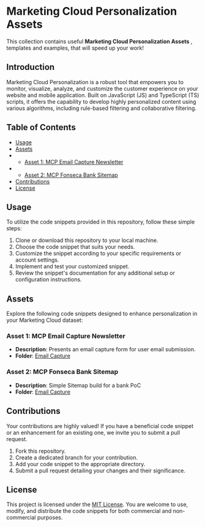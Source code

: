 # Marketing Cloud Personalization Assets

This collection contains useful **Marketing Cloud Personalization Assets** , templates and examples, that will speed up your work!

## Introduction

Marketing Cloud Personalization is a robust tool that empowers you to monitor, visualize, analyze, and customize the customer experience on your website and mobile application. Built on JavaScript (JS) and TypeScript (TS) scripts, it offers the capability to develop highly personalized content using various algorithms, including rule-based filtering and collaborative filtering.

## Table of Contents

- [Usage](#usage)
- [Assets](#assets)
- - [Asset 1: MCP Email Capture Newsletter](#asset-1-mcp-email-capture-newsletter)
- - [Asset 2: MCP Fonseca Bank Sitemap](#asset-2-mcp-fonseca-bank-sitemap)
- [Contributions](#contributions)
- [License](#license)

## Usage

To utilize the code snippets provided in this repository, follow these simple steps:

1. Clone or download this repository to your local machine.
2. Choose the code snippet that suits your needs.
3. Customize the snippet according to your specific requirements or account settings.
4. Implement and test your customized snippet.
5. Review the snippet's documentation for any additional setup or configuration instructions.

## Assets

Explore the following code snippets designed to enhance personalization in your Marketing Cloud dataset:

### Asset 1: MCP Email Capture Newsletter

- **Description**: Presents an email capture form for user email submission.
- **Folder**: [Email Capture](/templates/Email%20Capture)

### Asset 2: MCP Fonseca Bank Sitemap

- **Description**: Simple Sitemap build for a bank PoC
- **Folder**: [Email Capture](/sitemap/fonsecabank.js)

## Contributions

Your contributions are highly valued! If you have a beneficial code snippet or an enhancement for an existing one, we invite you to submit a pull request.

1. Fork this repository.
2. Create a dedicated branch for your contribution.
3. Add your code snippet to the appropriate directory.
4. Submit a pull request detailing your changes and their significance.

## License

This project is licensed under the [MIT License](/License). You are welcome to use, modify, and distribute the code snippets for both commercial and non-commercial purposes.
